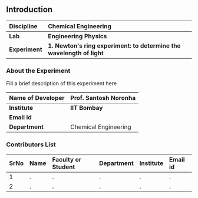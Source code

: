 ## Introduction


<b>Discipline | <b>Chemical Engineering
:--|:--|
<b> Lab | <b> Engineering Physics
<b> Experiment|     <b>  1. Newton's ring experiment: to determine the wavelength of light

### About the Experiment 

Fill a brief description of this experiment here

<b>Name of Developer | <b> Prof. Santosh Noronha 
:--|:--|
<b> Institute | <b>  IIT Bombay
<b> Email id|     <b>  
<b> Department |  Chemical Engineering

### Contributors List

SrNo | Name | Faculty or Student | Department| Institute | Email id
:--|:--|:--|:--|:--|:--|
1 | . | . | . | . | .
2 | . | . | . | . | .
